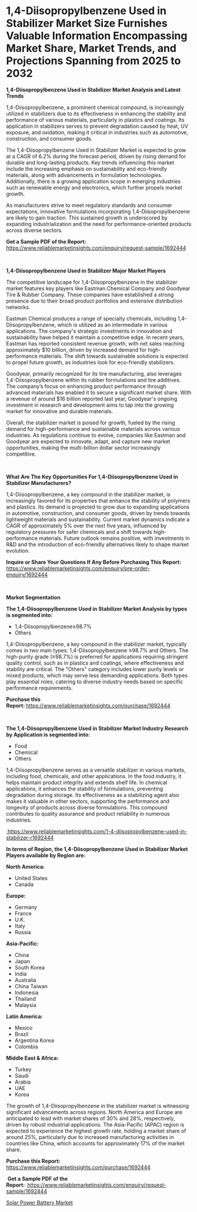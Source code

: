 <p><h1>1,4-Diisopropylbenzene Used in Stabilizer Market Size Furnishes Valuable Information Encompassing Market Share, Market Trends, and Projections Spanning from 2025 to 2032</h1></p><p><strong>1,4-Diisopropylbenzene Used in Stabilizer Market Analysis and Latest Trends</strong></p>
<p><p>1,4-Diisopropylbenzene, a prominent chemical compound, is increasingly utilized in stabilizers due to its effectiveness in enhancing the stability and performance of various materials, particularly in plastics and coatings. Its application in stabilizers serves to prevent degradation caused by heat, UV exposure, and oxidation, making it critical in industries such as automotive, construction, and consumer goods.</p><p>The 1,4-Diisopropylbenzene Used in Stabilizer Market is expected to grow at a CAGR of 6.2% during the forecast period, driven by rising demand for durable and long-lasting products. Key trends influencing this market include the increasing emphasis on sustainability and eco-friendly materials, along with advancements in formulation technologies. Additionally, there is a growing application scope in emerging industries such as renewable energy and electronics, which further propels market growth. </p><p>As manufacturers strive to meet regulatory standards and consumer expectations, innovative formulations incorporating 1,4-Diisopropylbenzene are likely to gain traction. This sustained growth is underscored by expanding industrialization and the need for performance-oriented products across diverse sectors.</p></p>
<p><strong>Get a Sample PDF of the Report:&nbsp;</strong> <a href="https://www.reliablemarketinsights.com/enquiry/request-sample/1692444?utm_campaign=1937&utm_medium=2&utm_source=Github&utm_content=ia&utm_term=08012025&utm_id=14-diisopropylbenzene-used-in-stabilizer">https://www.reliablemarketinsights.com/enquiry/request-sample/1692444</a></p>
<p>&nbsp;</p>
<p><strong>1,4-Diisopropylbenzene Used in Stabilizer Major Market Players</strong></p>
<p><p>The competitive landscape for 1,4-Diisopropylbenzene in the stabilizer market features key players like Eastman Chemical Company and Goodyear Tire & Rubber Company. These companies have established a strong presence due to their broad product portfolios and extensive distribution networks.</p><p>Eastman Chemical produces a range of specialty chemicals, including 1,4-Diisopropylbenzene, which is utilized as an intermediate in various applications. The company's strategic investments in innovation and sustainability have helped it maintain a competitive edge. In recent years, Eastman has reported consistent revenue growth, with net sales reaching approximately $10 billion, driven by increased demand for high-performance materials. The shift towards sustainable solutions is expected to propel future growth, as industries look for eco-friendly stabilizers.</p><p>Goodyear, primarily recognized for its tire manufacturing, also leverages 1,4-Diisopropylbenzene within its rubber formulations and tire additives. The company’s focus on enhancing product performance through advanced materials has enabled it to secure a significant market share. With a revenue of around $16 billion reported last year, Goodyear's ongoing investment in research and development aims to tap into the growing market for innovative and durable materials.</p><p>Overall, the stabilizer market is poised for growth, fueled by the rising demand for high-performance and sustainable materials across various industries. As regulations continue to evolve, companies like Eastman and Goodyear are expected to innovate, adapt, and capture new market opportunities, making the multi-billion dollar sector increasingly competitive.</p></p>
<p>&nbsp;</p>
<p><strong>What Are The Key Opportunities For 1,4-Diisopropylbenzene Used in Stabilizer Manufacturers?</strong></p>
<p><p>1,4-Diisopropylbenzene, a key compound in the stabilizer market, is increasingly favored for its properties that enhance the stability of polymers and plastics. Its demand is projected to grow due to expanding applications in automotive, construction, and consumer goods, driven by trends towards lightweight materials and sustainability. Current market dynamics indicate a CAGR of approximately 5% over the next five years, influenced by regulatory pressures for safer chemicals and a shift towards high-performance materials. Future outlook remains positive, with investments in R&D and the introduction of eco-friendly alternatives likely to shape market evolution.</p></p>
<p><strong>Inquire or Share Your Questions If Any Before Purchasing This Report:</strong> <a href="https://www.reliablemarketinsights.com/enquiry/pre-order-enquiry/1692444?utm_campaign=1937&utm_medium=2&utm_source=Github&utm_content=ia&utm_term=08012025&utm_id=14-diisopropylbenzene-used-in-stabilizer">https://www.reliablemarketinsights.com/enquiry/pre-order-enquiry/1692444</a></p>
<p>&nbsp;</p>
<p><strong>Market Segmentation</strong></p>
<p><strong>The 1,4-Diisopropylbenzene Used in Stabilizer Market Analysis by types is segmented into:</strong></p>
<p><ul><li>1,4-Diisopropylbenzene≥98.7%</li><li>Others</li></ul></p>
<p><p>1,4-Diisopropylbenzene, a key compound in the stabilizer market, typically comes in two main types: 1,4-Diisopropylbenzene ≥98.7% and Others. The high-purity grade (≥98.7%) is preferred for applications requiring stringent quality control, such as in plastics and coatings, where effectiveness and stability are critical. The "Others" category includes lower purity levels or mixed products, which may serve less demanding applications. Both types play essential roles, catering to diverse industry needs based on specific performance requirements.</p></p>
<p><strong>Purchase this Report:&nbsp;</strong><a href="https://www.reliablemarketinsights.com/purchase/1692444?utm_campaign=1937&utm_medium=2&utm_source=Github&utm_content=ia&utm_term=08012025&utm_id=14-diisopropylbenzene-used-in-stabilizer">https://www.reliablemarketinsights.com/purchase/1692444</a></p>
<p>&nbsp;</p>
<p><strong>The 1,4-Diisopropylbenzene Used in Stabilizer Market Industry Research by Application is segmented into:</strong></p>
<p><ul><li>Food</li><li>Chemical</li><li>Others</li></ul></p>
<p><p>1,4-Diisopropylbenzene serves as a versatile stabilizer in various markets, including food, chemicals, and other applications. In the food industry, it helps maintain product integrity and extends shelf life. In chemical applications, it enhances the stability of formulations, preventing degradation during storage. Its effectiveness as a stabilizing agent also makes it valuable in other sectors, supporting the performance and longevity of products across diverse formulations. This compound contributes to quality assurance and product reliability in numerous industries.</p></p>
<p><a href="https://www.reliablemarketinsights.com/1-4-diisopropylbenzene-used-in-stabilizer-r1692444?utm_campaign=1937&utm_medium=2&utm_source=Github&utm_content=ia&utm_term=08012025&utm_id=14-diisopropylbenzene-used-in-stabilizer">&nbsp;https://www.reliablemarketinsights.com/1-4-diisopropylbenzene-used-in-stabilizer-r1692444</a></p>
<p><strong>In terms of Region, the 1,4-Diisopropylbenzene Used in Stabilizer Market Players available by Region are:</strong></p>
<p>
    <p> <strong> North America: </strong>
        <ul>
            <li>United States</li>
            <li>Canada</li>
        </ul>
        </p> 
    <p> <strong> Europe: </strong>
        <ul>
            <li>Germany</li>
            <li>France</li>
            <li>U.K.</li>
            <li>Italy</li>
            <li>Russia</li>
        </ul>
        </p> 
    <p> <strong> Asia-Pacific: </strong>
        <ul>
            <li>China</li>
            <li>Japan</li>
            <li>South Korea</li>
            <li>India</li>
            <li>Australia</li>
            <li>China Taiwan</li>
            <li>Indonesia</li>
            <li>Thailand</li>
            <li>Malaysia</li>
        </ul>
        </p> 
    <p> <strong> Latin America: </strong>
        <ul>
            <li>Mexico</li>
            <li>Brazil</li>
            <li>Argentina Korea</li>
            <li>Colombia</li>
        </ul>
        </p> 
    <p> <strong> Middle East & Africa: </strong>
        <ul>
            <li>Turkey</li>
            <li>Saudi</li>
            <li>Arabia</li>
            <li>UAE</li>
            <li>Korea</li>
        </ul>
    </p>
    </p>
<p><p>The growth of 1,4-Diisopropylbenzene in the stabilizer market is witnessing significant advancements across regions. North America and Europe are anticipated to lead with market shares of 30% and 28%, respectively, driven by robust industrial applications. The Asia-Pacific (APAC) region is expected to experience the highest growth rate, holding a market share of around 25%, particularly due to increased manufacturing activities in countries like China, which accounts for approximately 17% of the market share.</p></p>
<p><strong>Purchase this Report: </strong><a href="https://www.reliablemarketinsights.com/purchase/1692444?utm_campaign=1937&utm_medium=2&utm_source=Github&utm_content=ia&utm_term=08012025&utm_id=14-diisopropylbenzene-used-in-stabilizer">https://www.reliablemarketinsights.com/purchase/1692444</a></p>
<p>&nbsp;<strong>Get a Sample PDF of the Report:&nbsp;&nbsp;</strong><a href="https://www.reliablemarketinsights.com/enquiry/request-sample/1692444?utm_campaign=1937&utm_medium=2&utm_source=Github&utm_content=ia&utm_term=08012025&utm_id=14-diisopropylbenzene-used-in-stabilizer">https://www.reliablemarketinsights.com/enquiry/request-sample/1692444</a></p>
<p><strong></strong></p>
<p><p><a href="https://github.com/Krish2023na/Market-Research-Report-List-6/blob/main/solar-power-battery-market.md?utm_campaign=1937&utm_medium=2&utm_source=Github&utm_content=ia&utm_term=08012025&utm_id=14-diisopropylbenzene-used-in-stabilizer">Solar Power Battery Market</a></p></p>